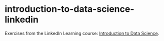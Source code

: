 # introduction-to-data-science-linkedin
Exercises from the LinkedIn Learning course: [Introduction to Data Science](https://www.linkedin.com/learning/introduction-to-data-science-2).
